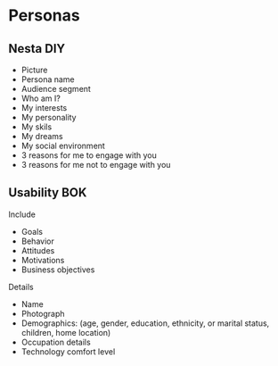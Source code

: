 # Personas

## Nesta DIY

* Picture
* Persona name
* Audience segment
* Who am I?
* My interests
* My personality
* My skils
* My dreams
* My social environment
* 3 reasons for me to engage with you
* 3 reasons for me not to engage with you

## Usability BOK

Include
* Goals
* Behavior
* Attitudes
* Motivations
* Business objectives

Details
* Name
* Photograph
* Demographics: (age, gender, education, ethnicity, or marital status, children, home location)
* Occupation details
* Technology comfort level
